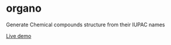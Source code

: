 # organo
Generate Chemical compounds structure from their IUPAC names

[Live demo](https://organo-ep4m.onrender.com)
